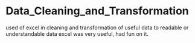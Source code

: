 # Data_Cleaning_and_Transformation
used of excel in cleaning and transformation of useful data to readable or understandable data
excel was very useful, had fun on it. 
